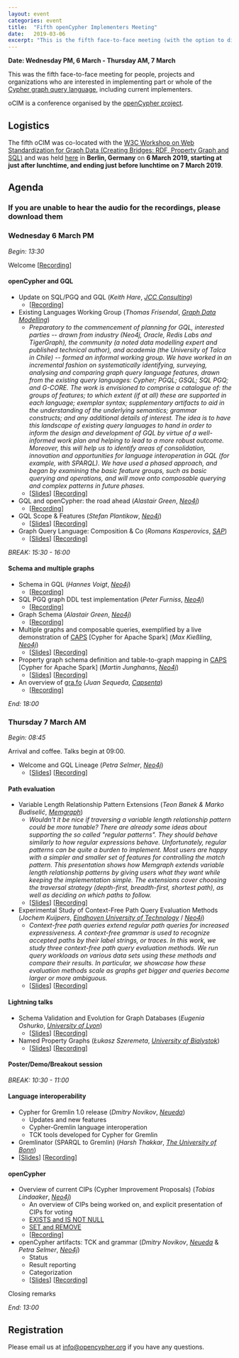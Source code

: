 ```yaml
---
layout: event
categories: event
title:  "Fifth openCypher Implementers Meeting"
date:   2019-03-06
excerpt: "This is the fifth face-to-face meeting (with the option to dial in remotely) for people, projects and organizations interested in participating in the openCypher project."
---
```

**Date: Wednesday PM, 6 March - Thursday AM, 7 March**

This was the fifth face-to-face meeting for people, projects and organizations who are interested in implementing part or whole of the [Cypher graph query language](https://neo4j.com/developer/cypher/), including current implementers.

oCIM is a conference organised by the [openCypher project](http://www.opencypher.org).

## Logistics

The fifth oCIM was co-located with the [W3C Workshop on Web Standardization for Graph Data (Creating Bridges: RDF, Property Graph and SQL)](https://www.w3.org/Data/events/data-ws-2019/index.html) and was held [here](https://www.w3.org/Data/events/data-ws-2019/cfp.html#location) in **Berlin, Germany** on **6 March 2019, starting at just after lunchtime, and ending just before lunchtime on 7 March 2019**.

## Agenda

### If you are unable to hear the audio for the recordings, please **download** them

### Wednesday 6 March PM

*Begin: 13:30* 

Welcome [[Recording](https://s3.amazonaws.com/artifacts.opencypher.org/website/ocim5/videos/oCIM5-day1-0+Petra+Selmer+-+Intro+and+Agenda+(2min).mp4)]

#### openCypher and GQL

* Update on SQL/PGQ and GQL (_Keith Hare_, [_JCC Consulting_](http://www.jcc.com/))
   * [[Recording](https://s3.amazonaws.com/artifacts.opencypher.org/website/ocim5/videos/oCIM5-day1-1+Keith+Hare+-+Update+on+SQL-PGQ+and+GQL+(12min).mp4)]
* Existing Languages Working Group (_Thomas Frisendal_, [_Graph Data Modelling_](http://graphdatamodeling.com/))
   * _Preparatory to the commencement of planning for GQL, interested parties -- drawn from industry (Neo4j, Oracle, Redis Labs and TigerGraph), the community (a noted data modelling expert and published technical author), and academia (the University of Talca in Chile) -- formed an informal working group. 
     We have worked in an incremental fashion on systematically identifying, surveying, analysing and comparing graph query language features, drawn from the existing query languages: Cypher; PGQL; GSQL; SQL PGQ; and G-CORE. 
     The work is envisioned to comprise a catalogue of: the groups of features; to which extent (if at all) these are supported in each language; exemplar syntax; supplementary artifacts to aid in the understanding of the underlying semantics; grammar constructs; and any additional details of interest. 
     The idea is to have this landscape of existing query languages to hand in order to inform the design and development of GQL by virtue of a well-informed work plan and helping to lead to a more robust outcome. 
     Moreover, this will help us to identify areas of consolidation, innovation and opportunities for language interoperation in GQL (for example, with SPARQL). 
     We have used a phased approach, and began by examining the basic feature groups, such as basic querying and operations, and will move onto composable querying and complex patterns in future phases._
   * [[Slides](https://s3.amazonaws.com/artifacts.opencypher.org/website/ocim5/slides/ocim5+-+ELWG-20190228-TF.pdf)] [[Recording](https://s3.amazonaws.com/artifacts.opencypher.org/website/ocim5/videos/oCIM5-day1-2+Thomas+Frisendal+-+Existing+Languages+(22min).mp4)]
* GQL and openCypher: the road ahead (_Alastair Green_, [_Neo4j_](https://neo4j.com/))
   * [[Recording](https://s3.amazonaws.com/artifacts.opencypher.org/website/ocim5/videos/oCIM5-day1-3+Alastair+Green+-+GQL+and+openCypher+(21min).mp4)]
* GQL Scope & Features (_Stefan Plantikow_, [_Neo4j_](https://neo4j.com/))
   * [[Slides](https://s3.amazonaws.com/artifacts.opencypher.org/website/ocim5/slides/ocim5-GQL-Scope-and-Features-Digest.pdf)] [[Recording](https://s3.amazonaws.com/artifacts.opencypher.org/website/ocim5/videos/oCIM5-day1-4+Stefan+Plantikow+-+GQL+Scope+and+Features+(33min).mp4)] 
* Graph Query Language: Composition & Co (_Romans Kasperovics_, [_SAP_](https://www.sap.com/index.html))
   * [[Slides](https://s3.amazonaws.com/artifacts.opencypher.org/website/ocim5/slides/ocim5-kasperovics_lightning_talk.pdf)] [[Recording](https://s3.amazonaws.com/artifacts.opencypher.org/website/ocim5/videos/oCIM5-day1-5+Romans+Kasperovics+-+Property+Graph+Query+Language+(27min).mp4)]

*BREAK: 15:30 - 16:00*

#### Schema and multiple graphs

* Schema in GQL (_Hannes Voigt_, [_Neo4j_](https://neo4j.com/))
  * [[Recording](https://s3.amazonaws.com/artifacts.opencypher.org/website/ocim5/videos/oCIM5-day1-6+Hannes+Voigt+-+Schema+in+GQL+(23min).mp4)]
* SQL PGQ graph DDL test implementation (_Peter Furniss_, [_Neo4j_](https://neo4j.com/))
  * [[Recording](https://s3.amazonaws.com/artifacts.opencypher.org/website/ocim5/videos/oCIM5-day1-7+Peter+Furniss+-+SQLPGQ+graph+DDL+test+implementation+(4min).mp4)]
* Graph Schema (_Alastair Green_, [_Neo4j_](https://neo4j.com/))
  * [[Recording](https://s3.amazonaws.com/artifacts.opencypher.org/website/ocim5/videos/oCIM5-day1-8+Alastair+Green+-+Graph+Schema+and+Schema+graphy+(3min).mp4)]
* Multiple graphs and composable queries, exemplified by a live demonstration of [CAPS](https://github.com/opencypher/cypher-for-apache-spark) [Cypher for Apache Spark] (_Max Kießling_, [_Neo4j_](https://neo4j.com/))
   * [[Slides](https://s3.amazonaws.com/artifacts.opencypher.org/website/ocim5/slides/ocim5+-+CAPS+%2B+GraphDDL.pdf)] [[Recording](https://s3.amazonaws.com/artifacts.opencypher.org/website/ocim5/videos/oCIM5-day1-9+Max+Kiessling+-+Multiple+graphs+and+composable+queries+in+CAPS+(32min).mp4)] 
* Property graph schema definition and table-to-graph mapping in [CAPS](https://github.com/opencypher/cypher-for-apache-spark) [Cypher for Apache Spark] (_Martin Junghanns_, [_Neo4j_](https://neo4j.com/))
   * [[Slides](https://s3.amazonaws.com/artifacts.opencypher.org/website/ocim5/slides/ocim5+-+CAPS+%2B+GraphDDL.pdf)] [[Recording](https://s3.amazonaws.com/artifacts.opencypher.org/website/ocim5/videos/oCIM5-day1-10+Martin+Junghanns+-+Property+graph+schema+definition+and+table-to-graph+mapping+in+CAPS+(17min).mp4)] 
* An overview of [gra.fo](http://gra.fo/) (_Juan Sequeda_, [_Capsenta_](https://capsenta.com/))
   * [[Recording](https://s3.amazonaws.com/artifacts.opencypher.org/website/ocim5/videos/oCIM5-day1-11+Juan+Sequeda+-+An+overview+of+gra-fo+(13min).mp4)]

*End: 18:00*

### Thursday 7 March AM

*Begin: 08:45*

Arrival and coffee. Talks begin at 09:00.

* Welcome and GQL Lineage (_Petra Selmer_, [_Neo4j_](https://neo4j.com/))
   * [[Slides](https://s3.amazonaws.com/artifacts.opencypher.org/website/ocim5/slides/ocim5+-+Graph+Query+Language+Lineage.pdf)] [[Recording](https://s3.amazonaws.com/artifacts.opencypher.org/website/ocim5/videos/oCIM5-day2-1+Petra+Selmer+-+Agenda+and+Language+Landscape+(4min).mp4)]


#### Path evaluation

* Variable Length Relationship Pattern Extensions (_Teon Banek & Marko Budiselić_, [_Memgraph_](https://memgraph.com/))
   * _Wouldn't it be nice if traversing a variable length relationship pattern could be more tunable? There are already some ideas about supporting the so called "regular patterns". They should behave similarly to how regular expressions behave. Unfortunately, regular patterns can be quite a burden to implement. Most users are happy with a simpler and smaller set of features for controlling the match pattern. This presentation shows how Memgraph extends variable length relationship patterns by giving users what they want while keeping the implementation simple. The extensions cover choosing the traversal strategy (depth-first, breadth-first, shortest path), as well as deciding on which paths to follow._
   * [[Slides](https://s3.amazonaws.com/artifacts.opencypher.org/website/ocim5/slides/ocim5-var-exp-teon-banek.pdf)] [[Recording](https://s3.amazonaws.com/artifacts.opencypher.org/website/ocim5/videos/oCIM5-day2-2+Teon+Banek+-+Variable+Length+Relationship+Pattern+Extensions+(17min).mp4)]
* Experimental Study of Context-Free Path Query Evaluation Methods (_Jochem Kuijpers_, [_Eindhoven University of Technology_](https://www.tue.nl/en/) / [_Neo4j_](https://neo4j.com/))
   * _Context-free path queries extend regular path queries for increased expressiveness. A context-free grammar is used to recognize accepted paths by their label strings, or traces. In this work, we study three context-free path query evaluation methods. We run query workloads on various data sets using these methods and compare their results. In particular, we showcase how these evaluation methods scale as graphs get bigger and queries become larger or more ambiguous._
   * [[Slides](https://s3.amazonaws.com/artifacts.opencypher.org/website/ocim5/slides/ocim5+-+Experimental+Study+of+Context-Free+Path+Query+Evaluation+Methods.pdf)] [[Recording](https://s3.amazonaws.com/artifacts.opencypher.org/website/ocim5/videos/oCIM5-day2-3+Jochem+Kuijpers+-+Experimental+Study+of+Context-Free+Path+Query+Evaluation+Methods+(20min).mp4)]

#### Lightning talks

* Schema Validation and Evolution for Graph Databases (_Eugenia Oshurko_, [_University of Lyon_](http://www.ens-lyon.fr/LIP/))
   * [[Slides](https://s3.amazonaws.com/artifacts.opencypher.org/website/ocim5/slides/ocim5+-+Schema_validation_OpenCypher.pdf)] [[Recording](https://s3.amazonaws.com/artifacts.opencypher.org/website/ocim5/videos/oCIM5-day2-4+Eugenia+Oshurko+-+Schema+validation+and+evolution+for+PGs+(12min).mp4)]
* Named Property Graphs (_Łukasz Szeremeta_, [_University of Bialystok_](http://www.uwb.edu.pl/home))
   * [[Slides](https://s3.amazonaws.com/artifacts.opencypher.org/website/ocim5/slides/ocim5+-+Named+property+graphs+W3C+Workshop+on+Web+Standardization+for+Graph+Data+%26+openCypher+meeting.pdf)] [[Recording](https://s3.amazonaws.com/artifacts.opencypher.org/website/ocim5/videos/oCIM5-day2-5+Lukasz+Szeremeta+-+Named+property+graphs+(9min).mp4)]

#### Poster/Demo/Breakout session

*BREAK: 10:30 - 11:00*

#### Language  interoperability

* Cypher for Gremlin 1.0 release (_Dmitry Novikov_, [_Neueda_](https://www.neueda.com/))
   * Updates and new features 
   * Cypher-Gremlin language interoperation
   * TCK tools developed for Cypher for Gremlin
* Gremlinator (SPARQL to Gremlin) (_Harsh Thakkar_, [_The University of Bonn_](https://www.uni-bonn.de/the-university))
* [[Slides](https://s3.amazonaws.com/artifacts.opencypher.org/website/ocim5/slides/ocim5+-+Graph+Query+Language+Interoperation+Gremlin-SPARQL-Cypher.pdf)] [[Recording](https://s3.amazonaws.com/artifacts.opencypher.org/website/ocim5/videos/oCIM5-day2-6+Dmitry+Novikov+and+Harsh+Thakkar+-+Graph+Query+Language+Interoperation+(43min).mp4)]

#### openCypher

* Overview of current CIPs (Cypher Improvement Proposals) (_Tobias Lindaaker_, [_Neo4j_](https://neo4j.com/)) 
   * An overview of CIPs being worked on, and explicit presentation of CIPs for voting
   * [EXISTS and IS NOT NULL](https://github.com/opencypher/openCypher/pull/334)
   * [SET and REMOVE](https://github.com/opencypher/openCypher/pull/347)
   * [[Recording](https://s3.amazonaws.com/artifacts.opencypher.org/website/ocim5/videos/oCIM5-day2-7+Tobias+Lindaaker+-+Cypher+Improvement+Proposals+(25min).mp4)]
* openCypher artifacts: TCK and grammar (_Dmitry Novikov_, [_Neueda_](https://www.neueda.com/) & _Petra Selmer_, [_Neo4j_](https://neo4j.com/))
   * Status 
   * Result reporting 
   * Categorization
   * [[Slides](https://s3.amazonaws.com/artifacts.opencypher.org/website/ocim5/slides/ocim5+-+TCK+Reporting.pdf)] [[Recording](https://s3.amazonaws.com/artifacts.opencypher.org/website/ocim5/videos/oCIM5-day2-8+Petra+Selmer+and+Dmitry+Novikov+-+TCK+Categorization+and+Reporting+(22min).mp4)] 


Closing remarks

*End: 13:00*


## Registration

Please email us at [info@opencypher.org](mailto:<info@opencypher.org>) if you have any questions. 
